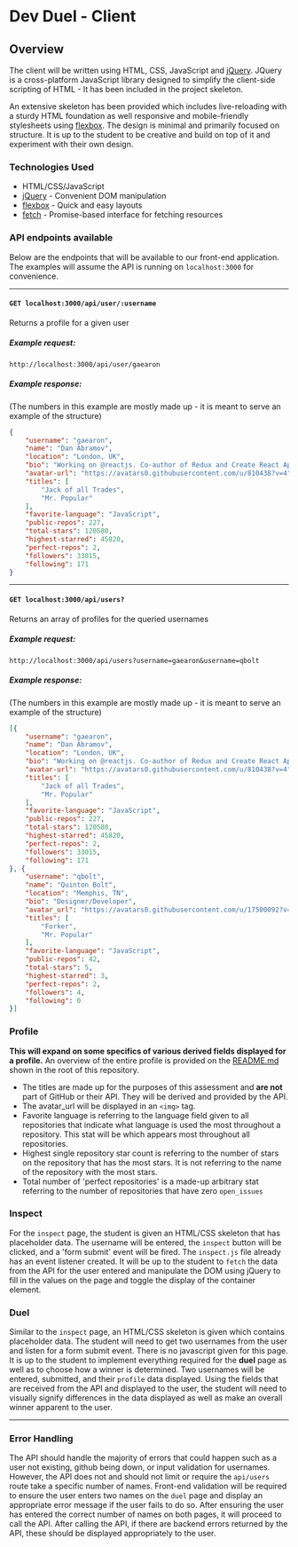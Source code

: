 # Dev Duel - Client

## Overview

The client will be written using HTML, CSS, JavaScript and [jQuery](https://api.jquery.com/). JQuery is a cross-platform JavaScript library designed to simplify the client-side scripting of HTML - It has been included in the project skeleton. 

An extensive skeleton has been provided which includes live-reloading with a sturdy HTML foundation as well responsive and mobile-friendly stylesheets using  [flexbox](https://css-tricks.com/snippets/css/a-guide-to-flexbox/). The design is minimal and primarily focused on structure. It is up to the student to be creative and build on top of it and experiment with their own design.

### Technologies Used
- HTML/CSS/JavaScript
- [jQuery](https://api.jquery.com/) - Convenient DOM manipulation
- [flexbox](https://css-tricks.com/snippets/css/a-guide-to-flexbox/) - Quick and easy layouts
- [fetch](https://developer.mozilla.org/en-US/docs/Web/API/Fetch_API) - Promise-based interface for fetching resources

### API endpoints available
Below are the endpoints that will be available to our front-end application. The examples will assume the API is running on `localhost:3000` for convenience.

---

#### `GET localhost:3000/api/user/:username`
Returns a profile for a given user

##### Example request:
`http://localhost:3000/api/user/gaearon`

##### Example response:
(The numbers in this example are mostly made up - it is meant to serve an example of the structure)
```json
{
    "username": "gaearon",
    "name": "Dan Abramov",
    "location": "London, UK",
    "bio": "Working on @reactjs. Co-author of Redux and Create React App. Building tools for humans.",
    "avatar-url": "https://avatars0.githubusercontent.com/u/810438?v=4",
    "titles": [
        "Jack of all Trades",
        "Mr. Popular"
    ],
    "favorite-language": "JavaScript",
    "public-repos": 227,
    "total-stars": 120580,
    "highest-starred": 45820,
    "perfect-repos": 2,
    "followers": 33015,
    "following": 171
}
```
---
#### `GET localhost:3000/api/users?`
Returns an array of profiles for the queried usernames

##### Example request:
`http://localhost:3000/api/users?username=gaearon&username=qbolt`

##### Example response:
(The numbers in this example are mostly made up - it is meant to serve an example of the structure)
```json
[{
    "username": "gaearon",
    "name": "Dan Abramov",
    "location": "London, UK",
    "bio": "Working on @reactjs. Co-author of Redux and Create React App. Building tools for humans.",
    "avatar-url": "https://avatars0.githubusercontent.com/u/810438?v=4",
    "titles": [
        "Jack of all Trades",
        "Mr. Popular"
    ],
    "favorite-language": "JavaScript",
    "public-repos": 227,
    "total-stars": 120580,
    "highest-starred": 45820,
    "perfect-repos": 2,
    "followers": 33015,
    "following": 171
}, {
    "username": "qbolt",
    "name": "Quinton Bolt",
    "location": "Memphis, TN",
    "bio": "Designer/Developer",
    "avatar_url": "https://avatars0.githubusercontent.com/u/17500092?v=4",
    "titles": [
        "Forker",
        "Mr. Popular"
    ],
    "favorite-language": "JavaScript",
    "public-repos": 42,
    "total-stars": 5,
    "highest-starred": 3,
    "perfect-repos": 2,
    "followers": 4,
    "following": 0
}]
```


### Profile

**This will expand on some specifics of various derived fields displayed for a profile.** An overview of the entire profile is provided on the [README.md](README.md) shown in the root of this repository. 

- The titles are made up for the purposes of this assessment and **are not** part of GitHub or their API. They will be derived and provided by the API. 
- The avatar_url will be displayed in an `<img>` tag.
- Favorite language is referring to the language field given to all repositories that indicate what language is used the most throughout a repository. This stat will be which appears most throughout all repositories.
- Highest single repository star count is referring to the number of stars on the repository that has the most stars. It is not referring to the name of the repository with the most stars.
- Total number of 'perfect repositories' is a made-up arbitrary stat referring to the number of repositories that have zero `open_issues`

### Inspect
For the `inspect` page, the student is given an HTML/CSS skeleton that has placeholder data. The username will be entered, the `inspect` button will be clicked, and a 'form submit' event will be fired. The `inspect.js` file already has an event listener created. It will be up to the student to `fetch` the data from the API for the user entered and manipulate the DOM using jQuery to fill in the values on the page and toggle the display of the container element. 

### Duel
Similar to the `inspect` page, an HTML/CSS skeleton is given which contains placeholder data. The student will need to get two usernames from the user and listen for a form submit event. There is no javascript given for this page. It is up to the student to implement everything required for the **duel** page as well as to çhoose how a winner is determined. Two usernames will be entered, submitted, and their `profile` data displayed. Using the fields that are received from the API and displayed to the user, the student will need to visually signify differences in the data displayed as well as make an overall winner apparent to the user.

---
### Error Handling
The API should handle the majority of errors that could happen such as a user not existing, github being down, or input validation for usernames. However, the API does not and should not limit or require the `api/users` route take a specific number of names. Front-end validation will be required to ensure the user enters two names on the `duel` page and display an appropriate error message if the user fails to do so. After ensuring the user has entered the correct number of names on both pages, it will proceed to call the API. After calling the API, if there are backend errors returned by the API, these should be displayed appropriately to the user.


